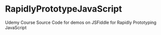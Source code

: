 # RapidlyPrototypeJavaScript
Udemy Course Source Code for demos on JSFiddle for Rapidly Prototyping JavaScript
